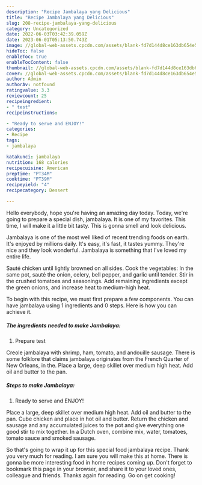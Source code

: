 ```yaml
---
description: "Recipe Jambalaya yang Delicious"
title: "Recipe Jambalaya yang Delicious"
slug: 208-recipe-jambalaya-yang-delicious
category: Uncategorized
date: 2022-06-03T03:42:39.059Z
date: 2023-06-01T05:13:50.743Z
image: //global-web-assets.cpcdn.com/assets/blank-fd7d144d8ce163db654e5a02c40b08a2775adb7897d16e4062681dc7e1b2800f.png
hideToc: false
enableToc: true
enableTocContent: false
thumbnail: //global-web-assets.cpcdn.com/assets/blank-fd7d144d8ce163db654e5a02c40b08a2775adb7897d16e4062681dc7e1b2800f.png
cover: //global-web-assets.cpcdn.com/assets/blank-fd7d144d8ce163db654e5a02c40b08a2775adb7897d16e4062681dc7e1b2800f.png
author: Admin
authorAv: notfound
ratingvalue: 3.3
reviewcount: 25
recipeingredient:
- " test"
recipeinstructions:

- "Ready to serve and ENJOY!"
categories:
- Recipe
tags:
- jambalaya

katakunci: jambalaya 
nutrition: 168 calories
recipecuisine: American
preptime: "PT34M"
cooktime: "PT39M"
recipeyield: "4"
recipecategory: Dessert

---
```



Hello everybody, hope you're having an amazing day today. Today, we're going to prepare a special dish, jambalaya. It is one of my favorites. This time, I will make it a little bit tasty. This is gonna smell and look delicious.

Jambalaya is one of the most well liked of recent trending foods on earth. It's enjoyed by millions daily. It's easy, it's fast, it tastes yummy. They're nice and they look wonderful. Jambalaya is something that I've loved my entire life.

Sauté chicken until lightly browned on all sides. Cook the vegetables: In the same pot, sauté the onion, celery, bell pepper, and garlic until tender. Stir in the crushed tomatoes and seasonings. Add remaining ingredients except the green onions, and increase heat to medium-high heat.


To begin with this recipe, we must first prepare a few components. You can have jambalaya using 1 ingredients and 0 steps. Here is how you can achieve it.

<!--inarticleads1-->

##### The ingredients needed to make Jambalaya:

1. Prepare  test


Creole jambalaya with shrimp, ham, tomato, and andouille sausage. There is some folklore that claims jambalaya originates from the French Quarter of New Orleans, in the. Place a large, deep skillet over medium high heat. Add oil and butter to the pan. 

<!--inarticleads2-->

##### Steps to make Jambalaya:


1. Ready to serve and ENJOY!

Place a large, deep skillet over medium high heat. Add oil and butter to the pan. Cube chicken and place in hot oil and butter. Return the chicken and sausage and any accumulated juices to the pot and give everything one good stir to mix together. In a Dutch oven, combine mix, water, tomatoes, tomato sauce and smoked sausage. 

So that's going to wrap it up for this special food jambalaya recipe. Thank you very much for reading. I am sure you will make this at home. There is gonna be more interesting food in home recipes coming up. Don't forget to bookmark this page in your browser, and share it to your loved ones, colleague and friends. Thanks again for reading. Go on get cooking!
